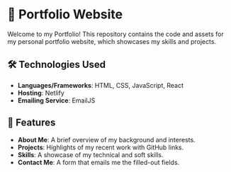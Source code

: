 # 🌟 Portfolio Website

Welcome to my Portfolio! This repository contains the code and assets for my personal portfolio website, which showcases my skills and projects.

## 🛠️ Technologies Used

- **Languages/Frameworks**: HTML, CSS, JavaScript, React
- **Hosting**: Netlify
- **Emailing Service**: EmailJS

## 📂 Features

- **About Me**: A brief overview of my background and interests.
- **Projects**: Highlights of my recent work with GitHub links.
- **Skills**: A showcase of my technical and soft skills.
- **Contact Me**: A form that emails me the filled-out fields.
